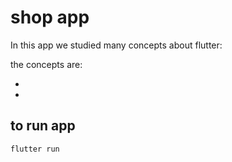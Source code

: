 # shop app

In this app we studied many concepts about flutter:

the concepts are:

* []()
* []()

## to run app
```shell
flutter run
```
